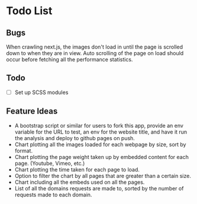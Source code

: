 # Todo List

## Bugs

When crawling next.js, the images don't load in until the page is scrolled down to when they are in view. Auto scrolling of the page on load should occur before fetching all the performance statistics.

## Todo

- [ ] Set up SCSS modules

## Feature Ideas

- A bootstrap script or similar for users to fork this app, provide an env variable for the URL to test, an env for the website title, and have it run the analysis and deploy to github pages on push.
- Chart plotting all the images loaded for each webpage by size, sort by format.
- Chart plotting the page weight taken up by embedded content for each page. (Youtube, Vimeo, etc.)
- Chart plotting the time taken for each page to load.
- Option to filter the chart by all pages that are greater than a certain size.
- Chart including all the embeds used on all the pages.
- List of all the domains requests are made to, sorted by the number of requests made to each domain.
